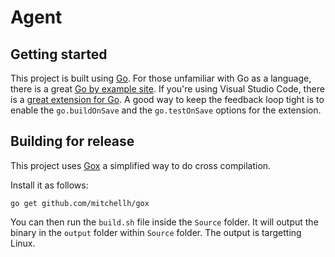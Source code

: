 # Agent

## Getting started

This project is built using [Go](http://golang.org/).
For those unfamiliar with Go as a language, there is a great [Go by example site](https://gobyexample.com).
If you're using Visual Studio Code, there is a [great extension for Go](https://code.visualstudio.com/docs/languages/go).
A good way to keep the feedback loop tight is to enable the `go.buildOnSave` and the `go.testOnSave` options
for the extension.

## Building for release

This project uses [Gox](https://github.com/mitchellh/gox) a simplified way
to do cross compilation.

Install it as follows:

```shell
go get github.com/mitchellh/gox
```

You can then run the `build.sh` file inside the `Source` folder.
It will output the binary in the `output` folder within `Source` folder.
The output is targetting Linux.